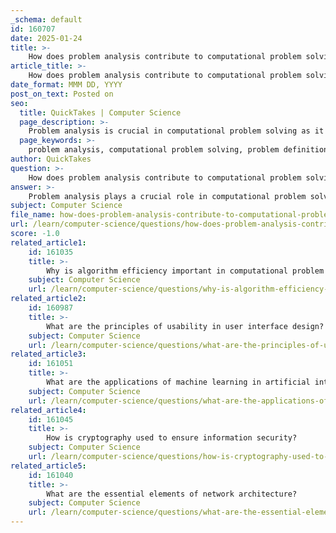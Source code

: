 ```yaml
---
_schema: default
id: 160707
date: 2025-01-24
title: >-
    How does problem analysis contribute to computational problem solving?
article_title: >-
    How does problem analysis contribute to computational problem solving?
date_format: MMM DD, YYYY
post_on_text: Posted on
seo:
  title: QuickTakes | Computer Science
  page_description: >-
    Problem analysis is crucial in computational problem solving as it provides a structured framework for understanding complex issues, guiding algorithm design, enhancing computational thinking, and facilitating effective and efficient solutions.
  page_keywords: >-
    problem analysis, computational problem solving, problem definition, components and constraints, modular approach, patterns and relationships, algorithm design, computational thinking, iterative improvement, efficient solutions
author: QuickTakes
question: >-
    How does problem analysis contribute to computational problem solving?
answer: >-
    Problem analysis plays a crucial role in computational problem solving by providing a structured approach to understanding and addressing complex issues. Here are several key contributions of problem analysis to the computational problem-solving process:\n\n1. **Problem Definition**: The first step in problem analysis involves clearly specifying the problem, including the inputs and acceptable outputs. A well-defined problem is essential for effective analysis and resolution, as it lays the groundwork for the entire problem-solving process.\n\n2. **Understanding Components and Constraints**: Problem analysis involves a thorough examination of the problem's components, constraints, and requirements. This understanding helps in identifying the key factors that influence the problem and guides the development of potential solutions.\n\n3. **Breaking Down the Problem**: By decomposing the problem into smaller, manageable subproblems, problem analysis simplifies the complexity of the overall issue. This modular approach allows for focused attention on each subproblem, making it easier to design solutions and algorithms tailored to each part.\n\n4. **Identifying Patterns and Relationships**: Analyzing the problem can reveal patterns and relationships that may not be immediately apparent. Recognizing these can lead to more efficient algorithms and solutions, as similar problems may share common characteristics.\n\n5. **Facilitating Algorithm Design**: Problem analysis aids in the formulation of algorithms by providing insights into the logical steps required to solve the problem. It helps in determining the most effective methods and techniques to apply, ensuring that the solution is both efficient and effective.\n\n6. **Enhancing Computational Thinking**: Problem analysis is closely linked to computational thinking, which encompasses problem specification, algorithmic expression, and solution implementation. By engaging in problem analysis, individuals develop their computational thinking skills, which are essential for tackling complex problems in computing.\n\n7. **Iterative Improvement**: The process of problem analysis is often iterative, allowing for continuous refinement of the problem understanding and the proposed solutions. This iterative nature helps in adapting to new information or changing requirements, leading to more robust solutions.\n\nIn summary, problem analysis contributes significantly to computational problem solving by providing clarity, structure, and a deeper understanding of the problem at hand. It enables the development of effective algorithms and solutions, ultimately enhancing the overall problem-solving process.
subject: Computer Science
file_name: how-does-problem-analysis-contribute-to-computational-problem-solving.md
url: /learn/computer-science/questions/how-does-problem-analysis-contribute-to-computational-problem-solving
score: -1.0
related_article1:
    id: 161035
    title: >-
        Why is algorithm efficiency important in computational problem solving?
    subject: Computer Science
    url: /learn/computer-science/questions/why-is-algorithm-efficiency-important-in-computational-problem-solving
related_article2:
    id: 160987
    title: >-
        What are the principles of usability in user interface design?
    subject: Computer Science
    url: /learn/computer-science/questions/what-are-the-principles-of-usability-in-user-interface-design
related_article3:
    id: 161051
    title: >-
        What are the applications of machine learning in artificial intelligence?
    subject: Computer Science
    url: /learn/computer-science/questions/what-are-the-applications-of-machine-learning-in-artificial-intelligence
related_article4:
    id: 161045
    title: >-
        How is cryptography used to ensure information security?
    subject: Computer Science
    url: /learn/computer-science/questions/how-is-cryptography-used-to-ensure-information-security
related_article5:
    id: 161040
    title: >-
        What are the essential elements of network architecture?
    subject: Computer Science
    url: /learn/computer-science/questions/what-are-the-essential-elements-of-network-architecture
---
```


&nbsp;